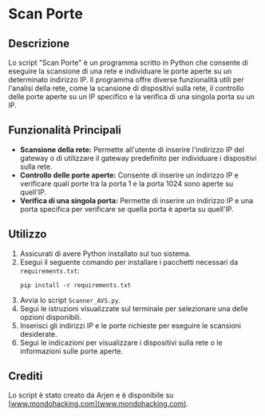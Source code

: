 # Scan Porte

## Descrizione
Lo script "Scan Porte" è un programma scritto in Python che consente di eseguire la scansione di una rete e individuare le porte aperte su un determinato indirizzo IP. 
Il programma offre diverse funzionalità utili per l'analisi della rete, come la scansione di dispositivi sulla rete, il controllo delle porte aperte su un IP specifico e la verifica di una singola porta su un IP.

## Funzionalità Principali

- **Scansione della rete:** Permette all'utente di inserire l'indirizzo IP del gateway o di utilizzare il gateway predefinito per individuare i dispositivi sulla rete.
- **Controllo delle porte aperte:** Consente di inserire un indirizzo IP e verificare quali porte tra la porta 1 e la porta 1024 sono aperte su quell'IP.
- **Verifica di una singola porta:** Permette di inserire un indirizzo IP e una porta specifica per verificare se quella porta è aperta su quell'IP.

## Utilizzo

1. Assicurati di avere Python installato sul tuo sistema.
2. Esegui il seguente comando per installare i pacchetti necessari da `requirements.txt`:
    ```
    pip install -r requirements.txt
    ```
3. Avvia lo script `Scanner_AVS.py`.
4. Segui le istruzioni visualizzate sul terminale per selezionare una delle opzioni disponibili.
5. Inserisci gli indirizzi IP e le porte richieste per eseguire le scansioni desiderate.
6. Segui le indicazioni per visualizzare i dispositivi sulla rete o le informazioni sulle porte aperte.

## Crediti

Lo script è stato creato da Arjen e è disponibile su [www.mondohacking.com](www.mondohacking.com).
